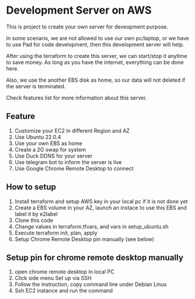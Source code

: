# Development Server on AWS

This is project to create your own server for deveopment purpose.

In some scenario, we are not allowed to use our own pc/laptop, or we have to use Pad for code development, then this development server will help.

After using the terraform to create this server, we can start/stop it anytime to save money. As long as you have the internet, everything can be done here.

Also, we use the another EBS disk as home, so our data will not deleted if the server is terminated.

Check features list for more information about this server.


## Feature
1. Customize your EC2 in different Region and AZ
2. Use Ubuntu 22.0.4
3. Use your own EBS as home
4. Create a 2G swap for system
5. Use Duck DDNS for your server
6. Use telegram bot to inform the server is live
7. Use Google Chrome Remote Desktop to connect


## How to setup
1. Install terraform and setup AWS key in your local pc if it is not done yet
2. Create a EBS volume in your AZ, launch an instace to use this EBS and label it by e2label
3. Clone this code
4. Change values in terraform.tfvars, and vars in setup_ubuntu.sh
5. Execute terraform init, plan, apply
6. Setup Chrome Remote Desktop pin manually (see below)


## Setup pin for chrome remote desktop manually
1. open chrome remote desktop in local PC
2. Click side menu Set up via SSH
3. Follow the instruction, copy command line under Debian Linux
4. Ssh EC2 instance and run the command

